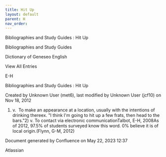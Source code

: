 ```yaml
---
title: Hit Up
layout: default
parent: H
nav_order:
---
```


Bibliographies and Study Guides : Hit Up

Bibliographies and Study Guides

Dictionary of Geneseo English

View All Entries

E-H

Bibliographies and Study Guides : Hit Up

Created by  Unknown User (met6), last modified by  Unknown User (jcf10) on Nov 18, 2012

1) v.  To make an appearance at a location, usually with the intentions of drinking thereex. &quot;I think I'm going to hit up a few frats, then head to the bars.&quot;2) v. To contact via electronic communicationTalbot, E-H, 2008As of 2012, 97.5% of students surveyed know this word. 0% believe it is of local origin.(Flynn, G-M, 2012)

Document generated by Confluence on May 22, 2023 12:37

Atlassian

